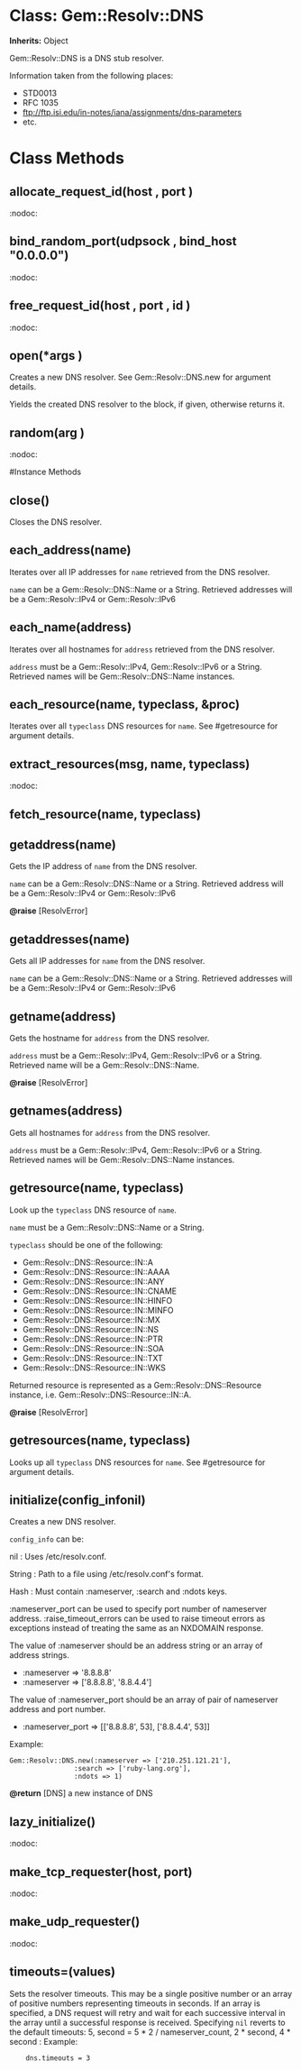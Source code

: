 # Class: Gem::Resolv::DNS
**Inherits:** Object
    

Gem::Resolv::DNS is a DNS stub resolver.

Information taken from the following places:

*   STD0013
*   RFC 1035
*   ftp://ftp.isi.edu/in-notes/iana/assignments/dns-parameters
*   etc.


# Class Methods
## allocate_request_id(host , port ) [](#method-c-allocate_request_id)
:nodoc:
## bind_random_port(udpsock , bind_host "0.0.0.0") [](#method-c-bind_random_port)
:nodoc:
## free_request_id(host , port , id ) [](#method-c-free_request_id)
:nodoc:
## open(*args ) [](#method-c-open)
Creates a new DNS resolver.  See Gem::Resolv::DNS.new for argument details.

Yields the created DNS resolver to the block, if given, otherwise returns it.
## random(arg ) [](#method-c-random)
:nodoc:

#Instance Methods
## close() [](#method-i-close)
Closes the DNS resolver.

## each_address(name) [](#method-i-each_address)
Iterates over all IP addresses for `name` retrieved from the DNS resolver.

`name` can be a Gem::Resolv::DNS::Name or a String.  Retrieved addresses will
be a Gem::Resolv::IPv4 or Gem::Resolv::IPv6

## each_name(address) [](#method-i-each_name)
Iterates over all hostnames for `address` retrieved from the DNS resolver.

`address` must be a Gem::Resolv::IPv4, Gem::Resolv::IPv6 or a String. 
Retrieved names will be Gem::Resolv::DNS::Name instances.

## each_resource(name, typeclass, &proc) [](#method-i-each_resource)
Iterates over all `typeclass` DNS resources for `name`.  See #getresource for
argument details.

## extract_resources(msg, name, typeclass) [](#method-i-extract_resources)
:nodoc:

## fetch_resource(name, typeclass) [](#method-i-fetch_resource)

## getaddress(name) [](#method-i-getaddress)
Gets the IP address of `name` from the DNS resolver.

`name` can be a Gem::Resolv::DNS::Name or a String.  Retrieved address will be
a Gem::Resolv::IPv4 or Gem::Resolv::IPv6

**@raise** [ResolvError] 

## getaddresses(name) [](#method-i-getaddresses)
Gets all IP addresses for `name` from the DNS resolver.

`name` can be a Gem::Resolv::DNS::Name or a String.  Retrieved addresses will
be a Gem::Resolv::IPv4 or Gem::Resolv::IPv6

## getname(address) [](#method-i-getname)
Gets the hostname for `address` from the DNS resolver.

`address` must be a Gem::Resolv::IPv4, Gem::Resolv::IPv6 or a String. 
Retrieved name will be a Gem::Resolv::DNS::Name.

**@raise** [ResolvError] 

## getnames(address) [](#method-i-getnames)
Gets all hostnames for `address` from the DNS resolver.

`address` must be a Gem::Resolv::IPv4, Gem::Resolv::IPv6 or a String. 
Retrieved names will be Gem::Resolv::DNS::Name instances.

## getresource(name, typeclass) [](#method-i-getresource)
Look up the `typeclass` DNS resource of `name`.

`name` must be a Gem::Resolv::DNS::Name or a String.

`typeclass` should be one of the following:

*   Gem::Resolv::DNS::Resource::IN::A
*   Gem::Resolv::DNS::Resource::IN::AAAA
*   Gem::Resolv::DNS::Resource::IN::ANY
*   Gem::Resolv::DNS::Resource::IN::CNAME
*   Gem::Resolv::DNS::Resource::IN::HINFO
*   Gem::Resolv::DNS::Resource::IN::MINFO
*   Gem::Resolv::DNS::Resource::IN::MX
*   Gem::Resolv::DNS::Resource::IN::NS
*   Gem::Resolv::DNS::Resource::IN::PTR
*   Gem::Resolv::DNS::Resource::IN::SOA
*   Gem::Resolv::DNS::Resource::IN::TXT
*   Gem::Resolv::DNS::Resource::IN::WKS

Returned resource is represented as a Gem::Resolv::DNS::Resource instance,
i.e. Gem::Resolv::DNS::Resource::IN::A.

**@raise** [ResolvError] 

## getresources(name, typeclass) [](#method-i-getresources)
Looks up all `typeclass` DNS resources for `name`.  See #getresource for
argument details.

## initialize(config_infonil) [](#method-i-initialize)
Creates a new DNS resolver.

`config_info` can be:

nil
:   Uses /etc/resolv.conf.

String
:   Path to a file using /etc/resolv.conf's format.

Hash
:   Must contain :nameserver, :search and :ndots keys.

:nameserver_port can be used to specify port number of nameserver address.
:raise_timeout_errors can be used to raise timeout errors as exceptions
instead of treating the same as an NXDOMAIN response.

The value of :nameserver should be an address string or an array of address
strings.
*   :nameserver => '8.8.8.8'
*   :nameserver => ['8.8.8.8', '8.8.4.4']

The value of :nameserver_port should be an array of pair of nameserver address
and port number.
*   :nameserver_port => [['8.8.8.8', 53], ['8.8.4.4', 53]]

Example:

    Gem::Resolv::DNS.new(:nameserver => ['210.251.121.21'],
                    :search => ['ruby-lang.org'],
                    :ndots => 1)

**@return** [DNS] a new instance of DNS

## lazy_initialize() [](#method-i-lazy_initialize)
:nodoc:

## make_tcp_requester(host, port) [](#method-i-make_tcp_requester)
:nodoc:

## make_udp_requester() [](#method-i-make_udp_requester)
:nodoc:

## timeouts=(values) [](#method-i-timeouts=)
Sets the resolver timeouts.  This may be a single positive number or an array
of positive numbers representing timeouts in seconds. If an array is
specified, a DNS request will retry and wait for each successive interval in
the array until a successful response is received.  Specifying `nil` reverts
to the default timeouts:
5, second = 5 * 2 / nameserver_count, 2 * second, 4 * second
:   Example:

        dns.timeouts = 3



